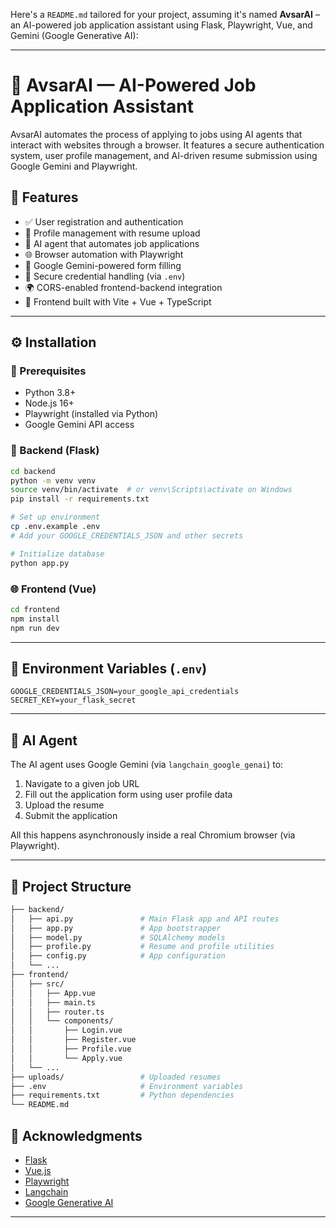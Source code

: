 Here's a `README.md` tailored for your project, assuming it's named **AvsarAI** – an AI-powered job application assistant using Flask, Playwright, Vue, and Gemini (Google Generative AI):

---

# 🧠 AvsarAI — AI-Powered Job Application Assistant

AvsarAI automates the process of applying to jobs using AI agents that interact with websites through a browser. It features a secure authentication system, user profile management, and AI-driven resume submission using Google Gemini and Playwright.

## 🚀 Features

* ✅ User registration and authentication
* 📝 Profile management with resume upload
* 🤖 AI agent that automates job applications
* 🌐 Browser automation with Playwright
* 🧠 Google Gemini-powered form filling
* 🔐 Secure credential handling (via `.env`)
* 🌍 CORS-enabled frontend-backend integration
* 🌈 Frontend built with Vite + Vue + TypeScript
---

## ⚙️ Installation

### 🧠 Prerequisites

* Python 3.8+
* Node.js 16+
* Playwright (installed via Python)
* Google Gemini API access

### 🐍 Backend (Flask)

```bash
cd backend
python -m venv venv
source venv/bin/activate  # or venv\Scripts\activate on Windows
pip install -r requirements.txt

# Set up environment
cp .env.example .env
# Add your GOOGLE_CREDENTIALS_JSON and other secrets

# Initialize database
python app.py
```

### 🌐 Frontend (Vue)

```bash
cd frontend
npm install
npm run dev
```

---

## 🔑 Environment Variables (`.env`)

```
GOOGLE_CREDENTIALS_JSON=your_google_api_credentials
SECRET_KEY=your_flask_secret
```

---

## 🧠 AI Agent

The AI agent uses Google Gemini (via `langchain_google_genai`) to:

1. Navigate to a given job URL
2. Fill out the application form using user profile data
3. Upload the resume
4. Submit the application

All this happens asynchronously inside a real Chromium browser (via Playwright).

---
## 📁 Project Structure

```bash
├── backend/
│   ├── api.py               # Main Flask app and API routes
│   ├── app.py               # App bootstrapper
│   ├── model.py             # SQLAlchemy models
│   ├── profile.py           # Resume and profile utilities
│   ├── config.py            # App configuration
│   └── ...
├── frontend/
│   ├── src/
│   │   ├── App.vue
│   │   ├── main.ts
│   │   ├── router.ts
│   │   └── components/
│   │       ├── Login.vue
│   │       ├── Register.vue
│   │       ├── Profile.vue
│   │       └── Apply.vue
│   └── ...
├── uploads/                 # Uploaded resumes
├── .env                     # Environment variables
├── requirements.txt         # Python dependencies
└── README.md
```

## 🙌 Acknowledgments

* [Flask](https://flask.palletsprojects.com/)
* [Vue.js](https://vuejs.org/)
* [Playwright](https://playwright.dev/)
* [Langchain](https://www.langchain.com/)
* [Google Generative AI](https://ai.google/discover/generativeai)

---

